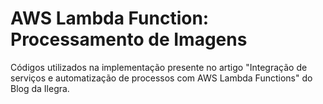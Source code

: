 # AWS Lambda Function: Processamento de Imagens

Códigos utilizados na implementação presente no artigo "Integração de serviços e automatização de processos com AWS Lambda Functions" do Blog da Ilegra.